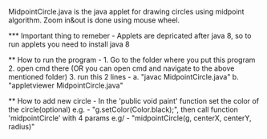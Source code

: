 MidpointCircle.java is the java applet for drawing circles using midpoint algorithm. Zoom in&out is done using mouse wheel. 

*** Important thing to remeber - Applets are depricated after java 8, so to run applets you need to install java 8

** How to run the program - 
        1. Go to the folder where you put this program
        2. open cmd there (OR you can open cmd and navigate to the above mentioned folder)
        3. run this 2 lines -   a. "javac MidpointCircle.java"
                                b. "appletviewer MidpointCircle.java"

** How to add new circle - 
        In the 'public void paint' function set the color of the circle(optional) e.g. - "g.setColor(Color.black);", then call function 'midpointCircle' with 4 params e.g/ - "midpointCircle(g, centerX, centerY, radius)"